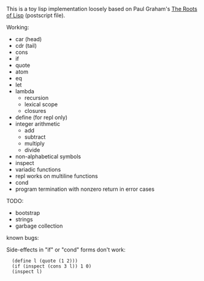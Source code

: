 This is a toy lisp implementation loosely based on Paul Graham's [The Roots of Lisp](http://ep.yimg.com/ty/cdn/paulgraham/jmc.ps) (postscript file).

Working:

- car (head)
- cdr (tail)
- cons
- if
- quote
- atom
- eq
- let
- lambda
  - recursion
  - lexical scope
  - closures
- define (for repl only)
- integer arithmetic
  - add
  - subtract
  - multiply
  - divide
- non-alphabetical symbols
- inspect
- variadic functions
- repl works on multiline functions
- cond
- program termination with nonzero return in error cases

TODO:
- bootstrap
- strings
- garbage collection


known bugs:

Side-effects in "if" or "cond" forms don't work:

```
  (define l (quote (1 2)))
  (if (inspect (cons 3 l)) 1 0)
  (inspect l)
```
